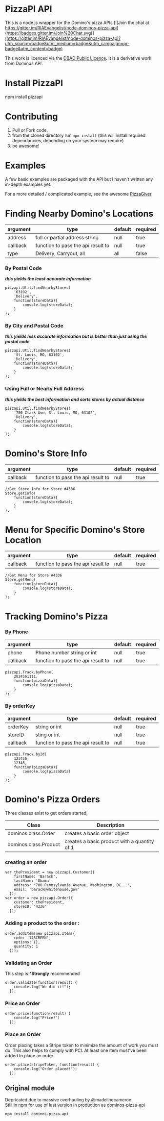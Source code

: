 PizzaPI API
====
This is a node.js wrapper for the Domino's pizza APIs
[![Join the chat at https://gitter.im/RIAEvangelist/node-dominos-pizza-api](https://badges.gitter.im/Join%20Chat.svg)](https://gitter.im/RIAEvangelist/node-dominos-pizza-api?utm_source=badge&utm_medium=badge&utm_campaign=pr-badge&utm_content=badge)

This work is licenced via the [DBAD Public Licence](http://www.dbad-license.org/). It is a derivative work from Dominos API.

Install PizzaPI
====
npm install pizzapi

Contributing
====

1. Pull or Fork code. 
2. from the cloned directory run ` npm install ` (this will install required dependancies, depending on your system may require)
3. be awesome!


Examples
====

A few basic examples are packaged with the API but I haven't written any in-depth examples yet.

For a more detailed / complicated example, see the awesome [PizzaGiver](https://github.com/madelinecameron/PizzaGiver)

Finding Nearby Domino's Locations
====

|argument|type|default|required|
|--------|----|-------|--------|
|address|full or partial address string|null|true|
|callback|function to pass the api result to|null|true|
|type|Delivery, Carryout, all| all | false|

### By Postal Code
***this yields the least accurate information***

    pizzapi.Util.findNearbyStores(
        '63102',
        'Delivery',
        function(storeData){
            console.log(storeData);
        }
    );

### By City and Postal Code
***this yields less accurate information but is better than just using the postal code***

    pizzapi.Util.findNearbyStores(
        'St. Louis, MO, 63102',
        'Delivery',
        function(storeData){
            console.log(storeData);
        }
    );

### Using Full or Nearly Full Address
***this yields the best information and sorts stores by actual distance***

    pizzapi.Util.findNearbyStores(
        '700 Clark Ave, St. Louis, MO, 63102',
        'Delivery',
        function(storeData){
            console.log(storeData);
        }
    );

Domino's Store Info
====

|argument|type|default|required|
|--------|----|-------|--------|
|callback|function to pass the api result to|null|true|


    //Get Store Info for Store #4336
    Store.getInfo(
        function(storeData){
            console.log(storeData);
        }
    );

Menu for Specific Domino's Store Location
====

|argument|type|default|required|
|--------|----|-------|--------|
|callback|function to pass the api result to|null|true|

    //Get Menu for Store #4336
    Store.getMenu(
        function(storeData){
            console.log(storeData);
        }
    );

Tracking Domino's Pizza
====

### By Phone

|argument|type|default|required|
|--------|----|-------|--------|
|phone|Phone number string or int|null|true|
|callback|function to pass the api result to|null|true|

    pizzapi.Track.byPhone(
        2024561111,
        function(pizzaData){
            console.log(pizzaData);
        }
    );

### By orderKey

|argument|type|default|required|
|--------|----|-------|--------|
|orderKey|string or int|null|true|
|storeID|sting or int|null|true|
|callback|function to pass the api result to|null|true|

    pizzapi.Track.byId(
        123456,
        12345,
        function(pizzaData){
            console.log(pizzaData)
        }
    );

Domino's Pizza Orders
====
Three classes exist to get orders started,

|Class|Description|
|-----|-----------|
|dominos.class.Order|creates a basic order object|
|dominos.class.Product|creates a basic product with a quantity of 1|

### creating an order

    var thePresident = new pizzapi.Customer({
        firstName: 'Barack',
        lastName: 'Obama',
        address: '700 Pennsylvania Avenue, Washington, DC...',
        email: 'barack@whitehouse.gov'
      });
    var order = new pizzapi.Order({
        customer: thePresident,
        storeID: '4336'
      });

### Adding a product to the order :

    order.addItem(new pizzapi.Item({
        code: '14SCREEN',
        options: {},
        quantity: 1
      }));

### Validating an Order
This step is ***Strongly** recommended

    order.validate(function(result) {
        console.log("We did it!");
      });

### Price an Order

    order.price(function(result) {
        console.log("Price!")
      });

### Place an Order
Order placing takes a Stripe token to minimize the amount of work you must do. This also helps to comply with PCI. At least one item must've been added to place an order.

    order.place(stripeToken, function(result) {
        console.log("Order placed!");
      });

## Original module
Depricated due to massive overhauling by @madelinecameron  
Still in npm for use of last version in production as dominos-pizza-api

` npm install dominos-pizza-api `

